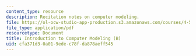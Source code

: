 ```yaml
---
content_type: resource
description: Recitation notes on computer modeling.
file: https://ol-ocw-studio-app-production.s3.amazonaws.com/courses/4-500-introduction-to-design-computing-fall-2008/cfa371d30a019edec78fda878aeff545_rec3.pdf
file_type: application/pdf
resourcetype: Document
title: Introduction to Computer Modeling (B)
uid: cfa371d3-0a01-9ede-c78f-da878aeff545
---
```

